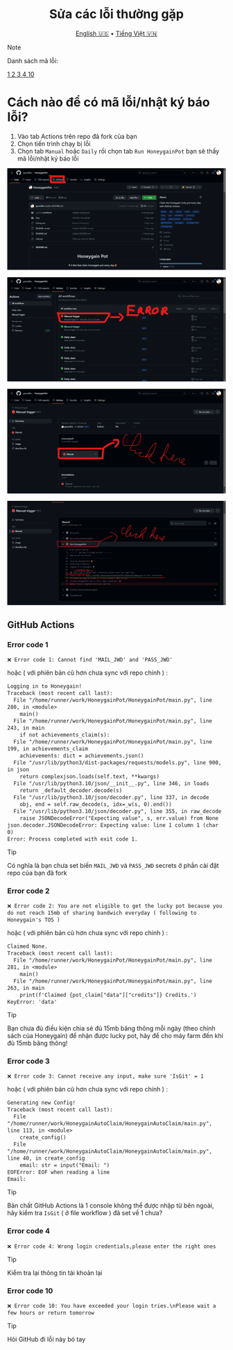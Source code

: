 <h1 align="center">Sửa các lỗi thường gặp</h1>
<p align="center">
  <a href="Debug.md">English 🇺🇸</a>
  •
  <a href="Debug-vn.md">Tiếng Việt 🇻🇳</a>
</p>

> [!NOTE]
> Danh sách mã lỗi:
> <p align="left">
> <a href="#error-code-1">1 </a>
> <a href="#error-code-2">2 </a>
> <a href="#error-code-2">3 </a>
> <a href="#error-code-4">4 </a>
> <a href="#error-code-10">10 </a>
> </p>
# Cách nào để có mã lỗi/nhật ký báo lỗi?
1. Vào tab Actions trên repo đã fork của bạn
2. Chọn tiến trình chạy bị lỗi
3. Chọn tab `Manual` hoặc `Daily` rồi chọn tab `Run HoneygainPot` bạn sẽ thấy mã lỗi/nhật ký báo lỗi

<p align="left">
  <img src="Img/step-1.png">
</p>
<p align="center">
  <img src="Img/step-2.png">
</p>
<p align="center">
  <img src="Img/step-3.png">
</p>
<p align="left">
  <img src="Img/step-4.png">
</p>
  
## GitHub Actions

### Error code 1

```
❌ Error code 1: Cannot find 'MAIL_JWD' and 'PASS_JWD'
```

hoặc ( với phiên bản cũ hơn chưa sync với repo chính ) :

```
Logging in to Honeygain!
Traceback (most recent call last):
  File "/home/runner/work/HoneygainPot/HoneygainPot/main.py", line 280, in <module>
    main()
  File "/home/runner/work/HoneygainPot/HoneygainPot/main.py", line 243, in main
    if not achievements_claim(s):
  File "/home/runner/work/HoneygainPot/HoneygainPot/main.py", line 199, in achievements_claim
    achievements: dict = achievements.json()
  File "/usr/lib/python3/dist-packages/requests/models.py", line 900, in json
    return complexjson.loads(self.text, **kwargs)
  File "/usr/lib/python3.10/json/__init__.py", line 346, in loads
    return _default_decoder.decode(s)
  File "/usr/lib/python3.10/json/decoder.py", line 337, in decode
    obj, end = self.raw_decode(s, idx=_w(s, 0).end())
  File "/usr/lib/python3.10/json/decoder.py", line 355, in raw_decode
    raise JSONDecodeError("Expecting value", s, err.value) from None
json.decoder.JSONDecodeError: Expecting value: line 1 column 1 (char 0)
Error: Process completed with exit code 1.

```

> [!TIP]
> Có nghĩa là bạn chưa set biến `MAIL_JWD` và `PASS_JWD` secrets ở phần cài đặt repo của bạn đã fork

### Error code 2

```
❌ Error code 2: You are not eligible to get the lucky pot because you do not reach 15mb of sharing bandwich everyday ( following to Honeygain's TOS )

```

hoặc ( với phiên bản cũ hơn chưa sync với repo chính ) :

```
Claimed None.
Traceback (most recent call last):
  File "/home/runner/work/HoneygainPot/HoneygainPot/main.py", line 281, in <module>
    main()
  File "/home/runner/work/HoneygainPot/HoneygainPot/main.py", line 263, in main
    print(f'Claimed {pot_claim["data"]["credits"]} Credits.')
KeyError: 'data'

```

> [!TIP]
> Bạn chưa đủ điều kiện chia sẻ đủ 15mb băng thông mỗi ngày (theo chính sách của Honeygain) để nhận được lucky pot, hãy để cho máy farm đến khi đủ 15mb băng thông!

### Error code 3

```
❌ Error code 3: Cannot receive any input, make sure 'IsGit' = 1
```

hoặc ( với phiên bản cũ hơn chưa sync với repo chính ) :

```
Generating new Config!
Traceback (most recent call last):
  File "/home/runner/work/HoneygainAutoClaim/HoneygainAutoClaim/main.py", line 113, in <module>
    create_config()
  File "/home/runner/work/HoneygainAutoClaim/HoneygainAutoClaim/main.py", line 40, in create_config
    email: str = input("Email: ")
EOFError: EOF when reading a line
Email: 

```

> [!TIP]
> Bản chất GitHub Actions là 1 console không thể được nhập từ bên ngoài, hãy kiểm tra `IsGit` ( ở file workflow ) đã set về 1 chưa?


### Error code 4

```
❌ Error code 4: Wrong login credentials,please enter the right ones
```

> [!TIP]
> Kiểm tra lại thông tin tài khoản lại

### Error code 10

```
❌ Error code 10: You have exceeded your login tries.\nPlease wait a few hours or return tomorrow
```

> [!TIP]
> Hỏi GitHub đi lỗi này bó tay
